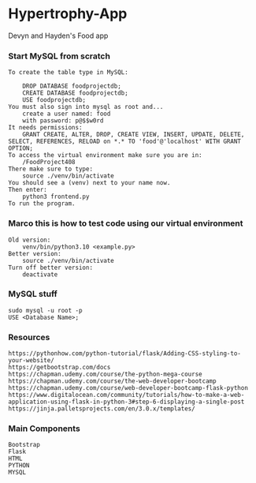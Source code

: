 # Hypertrophy-App
Devyn and Hayden's Food app

### Start MySQL from scratch
    To create the table type in MySQL:

        DROP DATABASE foodprojectdb;
        CREATE DATABASE foodprojectdb;
        USE foodprojectdb;
    You must also sign into mysql as root and...
        create a user named: food
        with password: p@$$w0rd
    It needs permissions:
        GRANT CREATE, ALTER, DROP, CREATE VIEW, INSERT, UPDATE, DELETE, SELECT, REFERENCES, RELOAD on *.* TO 'food'@'localhost' WITH GRANT OPTION;
    To access the virtual environment make sure you are in:
        /FoodProject408
    There make sure to type:
        source ./venv/bin/activate
    You should see a (venv) next to your name now.
    Then enter:
        python3 frontend.py
    To run the program.


### Marco this is how to test code using our virtual environment
    Old version:
        venv/bin/python3.10 <example.py>
    Better version:
        source ./venv/bin/activate
    Turn off better version:
        deactivate

### MySQL stuff
    sudo mysql -u root -p
    USE <Database Name>;

### Resources
    https://pythonhow.com/python-tutorial/flask/Adding-CSS-styling-to-your-website/
    https://getbootstrap.com/docs
    https://chapman.udemy.com/course/the-python-mega-course
    https://chapman.udemy.com/course/the-web-developer-bootcamp
    https://chapman.udemy.com/course/web-developer-bootcamp-flask-python
    https://www.digitalocean.com/community/tutorials/how-to-make-a-web-application-using-flask-in-python-3#step-6-displaying-a-single-post
    https://jinja.palletsprojects.com/en/3.0.x/templates/




### Main Components
    Bootstrap
    Flask
    HTML
    PYTHON
    MYSQL

